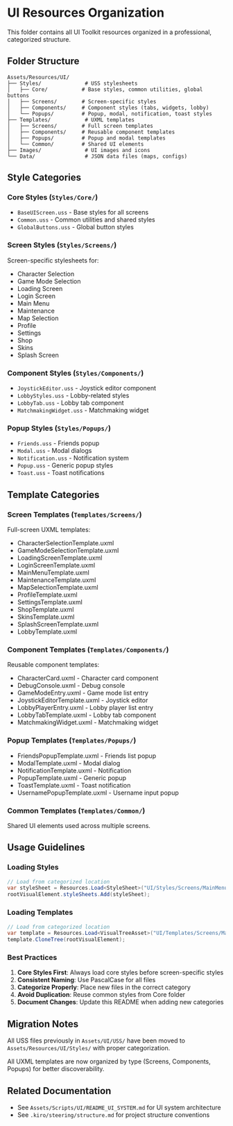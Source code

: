 # UI Resources Organization

This folder contains all UI Toolkit resources organized in a professional, categorized structure.

## Folder Structure

```
Assets/Resources/UI/
├── Styles/              # USS stylesheets
│   ├── Core/           # Base styles, common utilities, global buttons
│   ├── Screens/        # Screen-specific styles
│   ├── Components/     # Component styles (tabs, widgets, lobby)
│   └── Popups/         # Popup, modal, notification, toast styles
├── Templates/           # UXML templates
│   ├── Screens/        # Full screen templates
│   ├── Components/     # Reusable component templates
│   ├── Popups/         # Popup and modal templates
│   └── Common/         # Shared UI elements
├── Images/              # UI images and icons
└── Data/                # JSON data files (maps, configs)
```

## Style Categories

### Core Styles (`Styles/Core/`)
- `BaseUIScreen.uss` - Base styles for all screens
- `Common.uss` - Common utilities and shared styles
- `GlobalButtons.uss` - Global button styles

### Screen Styles (`Styles/Screens/`)
Screen-specific stylesheets for:
- Character Selection
- Game Mode Selection
- Loading Screen
- Login Screen
- Main Menu
- Maintenance
- Map Selection
- Profile
- Settings
- Shop
- Skins
- Splash Screen

### Component Styles (`Styles/Components/`)
- `JoystickEditor.uss` - Joystick editor component
- `LobbyStyles.uss` - Lobby-related styles
- `LobbyTab.uss` - Lobby tab component
- `MatchmakingWidget.uss` - Matchmaking widget

### Popup Styles (`Styles/Popups/`)
- `Friends.uss` - Friends popup
- `Modal.uss` - Modal dialogs
- `Notification.uss` - Notification system
- `Popup.uss` - Generic popup styles
- `Toast.uss` - Toast notifications

## Template Categories

### Screen Templates (`Templates/Screens/`)
Full-screen UXML templates:
- CharacterSelectionTemplate.uxml
- GameModeSelectionTemplate.uxml
- LoadingScreenTemplate.uxml
- LoginScreenTemplate.uxml
- MainMenuTemplate.uxml
- MaintenanceTemplate.uxml
- MapSelectionTemplate.uxml
- ProfileTemplate.uxml
- SettingsTemplate.uxml
- ShopTemplate.uxml
- SkinsTemplate.uxml
- SplashScreenTemplate.uxml
- LobbyTemplate.uxml

### Component Templates (`Templates/Components/`)
Reusable component templates:
- CharacterCard.uxml - Character card component
- DebugConsole.uxml - Debug console
- GameModeEntry.uxml - Game mode list entry
- JoystickEditorTemplate.uxml - Joystick editor
- LobbyPlayerEntry.uxml - Lobby player list entry
- LobbyTabTemplate.uxml - Lobby tab component
- MatchmakingWidget.uxml - Matchmaking widget

### Popup Templates (`Templates/Popups/`)
- FriendsPopupTemplate.uxml - Friends list popup
- ModalTemplate.uxml - Modal dialog
- NotificationTemplate.uxml - Notification
- PopupTemplate.uxml - Generic popup
- ToastTemplate.uxml - Toast notification
- UsernamePopupTemplate.uxml - Username input popup

### Common Templates (`Templates/Common/`)
Shared UI elements used across multiple screens.

## Usage Guidelines

### Loading Styles
```csharp
// Load from categorized location
var styleSheet = Resources.Load<StyleSheet>("UI/Styles/Screens/MainMenu");
rootVisualElement.styleSheets.Add(styleSheet);
```

### Loading Templates
```csharp
// Load from categorized location
var template = Resources.Load<VisualTreeAsset>("UI/Templates/Screens/MainMenuTemplate");
template.CloneTree(rootVisualElement);
```

### Best Practices

1. **Core Styles First**: Always load core styles before screen-specific styles
2. **Consistent Naming**: Use PascalCase for all files
3. **Categorize Properly**: Place new files in the correct category
4. **Avoid Duplication**: Reuse common styles from Core folder
5. **Document Changes**: Update this README when adding new categories

## Migration Notes

All USS files previously in `Assets/UI/USS/` have been moved to `Assets/Resources/UI/Styles/` with proper categorization.

All UXML templates are now organized by type (Screens, Components, Popups) for better discoverability.

## Related Documentation

- See `Assets/Scripts/UI/README_UI_SYSTEM.md` for UI system architecture
- See `.kiro/steering/structure.md` for project structure conventions
